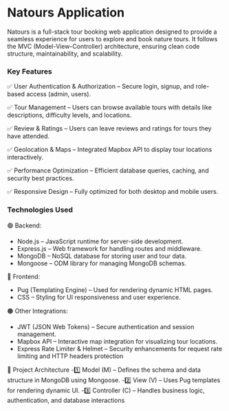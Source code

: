 # Natours Application
Natours is a full-stack tour booking web application designed to provide a seamless experience for users to explore and book nature tours. It follows the MVC (Model-View-Controller) architecture, ensuring clean code structure, maintainability, and scalability.

 ### Key Features
✅ User Authentication & Authorization – Secure login, signup, and role-based access (admin, users).

✅ Tour Management – Users can browse available tours with details like descriptions, difficulty levels, and locations.

✅ Review & Ratings – Users can leave reviews and ratings for tours they have attended.

✅ Geolocation & Maps – Integrated Mapbox API to display tour locations interactively.

✅ Performance Optimization – Efficient database queries, caching, and security best practices.

✅ Responsive Design – Fully optimized for both desktop and mobile users.

### Technologies Used
🟢 Backend:
- Node.js – JavaScript runtime for server-side development.
- Express.js – Web framework for handling routes and middleware.
- MongoDB – NoSQL database for storing user and tour data.
- Mongoose – ODM library for managing MongoDB schemas.

🔵 Frontend:
- Pug (Templating Engine) – Used for rendering dynamic HTML pages.
- CSS – Styling for UI responsiveness and user experience.

🟠 Other Integrations:
- JWT (JSON Web Tokens) – Secure authentication and session management.
- Mapbox API – Interactive map integration for visualizing tour locations.
- Express Rate Limiter & Helmet – Security enhancements for request rate limiting and HTTP headers protection

🔹 Project Architecture
-1️⃣ Model (M) – Defines the schema and data structure in MongoDB using Mongoose.
-2️⃣ View (V) – Uses Pug templates for rendering dynamic UI.
-3️⃣ Controller (C) – Handles business logic, authentication, and database interactions
